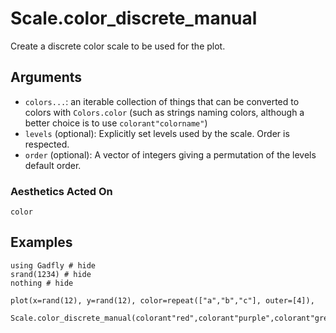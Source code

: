 # Scale.color_discrete_manual

Create a discrete color scale to be used for the plot.

## Arguments

  * `colors...`: an iterable collection of things that can be converted to colors with `Colors.color` (such as strings naming colors, although a better choice is to use `colorant"colorname"`)
  * `levels` (optional): Explicitly set levels used by the scale. Order is
    respected.
  * `order` (optional): A vector of integers giving a permutation of the levels
    default order.

### Aesthetics Acted On

`color`

## Examples

```@example 1
using Gadfly # hide
srand(1234) # hide
nothing # hide
```

```@example 1
plot(x=rand(12), y=rand(12), color=repeat(["a","b","c"], outer=[4]),
     Scale.color_discrete_manual(colorant"red",colorant"purple",colorant"green"))
```
